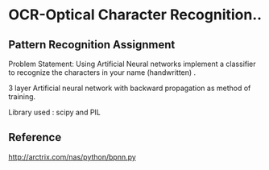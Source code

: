 OCR-Optical Character Recognition..
===
Pattern Recognition Assignment
------------------------------
Problem Statement:
Using Artificial Neural networks implement a classifier to recognize the characters in your name (handwritten) .

3 layer Artificial neural network with backward propagation as method of training.

Library used : scipy and PIL

Reference
---------

http://arctrix.com/nas/python/bpnn.py



